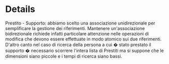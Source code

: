 # Details #

Prestito - Supporto: abbiamo scelto una associazione unidirezionale per semplificare la gestione dei riferimenti. Mantenere un'associazione bidirezionale richiede infatti particolare attenzione nelle operazioni di modifica che devono essere effettuate in modo atomico sui due riferimenti.
D'altro canto nel caso di ricerca della persona a cui � stato prestato il supporto � necessario scorrere l'intera lista di Prestiti ma si suppone che le dimensioni siano piccole e i tempi di ricerca siano bassi.

